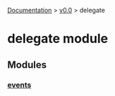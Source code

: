 [Documentation](/docs/documentation.md) >
 [v0.0](/docs/0.0/version.md) >
  delegate

# delegate module

## Modules

### [events](events/module.md)

